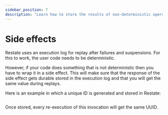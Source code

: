 ```yaml
---
sidebar_position: 7
description: "Learn how to store the results of non-deterministic operations."
---
```


# Side effects

Restate uses an execution log for replay after failures and suspensions.
For this to work, the user code needs to be deterministic.

However,
if your code does something that is not deterministic then you have to wrap it in a side effect.
This will make sure that the response of the side effect gets durable stored in the execution log
and that you will get the same value during replays.

Here is an example in which a unique ID is generated and stored in Restate:


```java

```

Once stored, every re-execution of this invocation will get the same UUID.